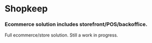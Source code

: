 Shopkeep
===

### Ecommerce solution includes storefront/POS/backoffice.

Full ecommerce/store solution. Still a work in progress.